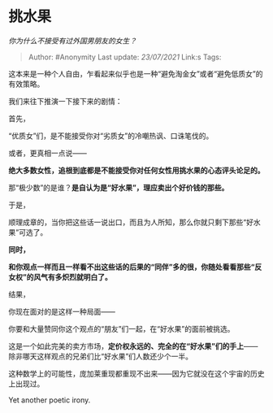 # 挑水果
*你为什么不接受有过外国男朋友的女生？*

> Author: #Anonymity
> Last update: *23/07/2021* 
> Link:s
> Tags:   



这本来是一种个人自由，乍看起来似乎也是一种“避免淘金女”或者“避免低质女”的有效策略。

我们来往下推演一下接下来的剧情：

首先，

“优质女”们，是不能接受你对“劣质女”的冷嘲热讽、口诛笔伐的。

或者，更真相一点说——

**绝大多数女性，追根到底都是不能接受你对任何女性用挑水果的心态评头论足的。**

那“极少数”的是谁？**是自认为是“好水果”，理应卖出个好价钱的那些。**

于是，

顺理成章的，当你把这些话一说出口，而且为人所知，那么你就只剩下那些“好水果”可选了。

**同时，**

**和你观点一样而且一样看不出这些话的后果的“同伴”多的很，你随处看看那些“反女权”的风气有多炽烈就明白了。**

结果，

你现在面对的是这样一种局面——

你要和大量赞同你这个观点的“朋友”们一起，在“好水果”的面前被挑选。

这是一个如此完美的卖方市场，**定价权永远的、完全的在“好水果”们的手上**——除非哪天这样观点的兄弟们比“好水果”们人数还少个一半。

这种数学上的可能性，庞加莱重现都重现不出来——因为它就没在这个宇宙的历史上出现过。

Yet another poetic irony.



